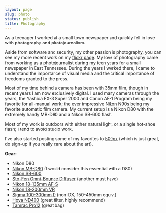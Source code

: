 ```yaml
---
layout: page
slug: photo
status: publish
title: Photography
---
```


As a teenager I worked at a small town newspaper and quickly fell in love with photography and photojournalism.

Aside from software and security, my other passion is photography, you can see my more recent work on my [flickr page](http://www.flickr.com/photos/adamcaudill/). My love of photography came from working as a photojournalist during my teen years for a small newspaper in East Tennessee. During the years I worked there, I came to understand the importance of visual media and the critical importance of freedoms granted to the press.

Most of my time behind a camera has been with 35mm film, though in recent years I am now exclusively digital. I used many cameras through the years, the Yashica FX-3 Super 2000 and Canon AE-1 Program being my favorite for all-manual work; the ever impressive Nikon N90s being my favorite automatic film camera. My current setup is a Nikon D80 with the extremely handy MB-D80 and a Nikon SB-600 flash.

Most of my work is outdoors with either natural light, or a single hot-shoe flash; I tend to avoid studio work.

I've also started posting some of my favorites to [500px](http://500px.com/adamcaudill) (which is just great, do sign-up if you really care about the art).

**Gear:**

* Nikon D80
* [Nikon MB-D80](http://www.amazon.com/gp/product/B000HJ5N2Y/ref=as_li_qf_sp_asin_tl?ie=UTF8&tag=adamcaucom-20&linkCode=as2&camp=217145&creative=399369&creativeASIN=B000HJ5N2Y) (I would consider this essential with a D80)
* [Nikon SB-600](http://www.amazon.com/gp/product/B0002EMY9Y/ref=as_li_qf_sp_asin_tl?ie=UTF8&tag=adamcaucom-20&linkCode=as2&camp=217145&creative=399369&creativeASIN=B0002EMY9Y)
* [Sto-Fen Omni-Bounce Diffuser](http://www.amazon.com/gp/product/B000HDFXU2/ref=as_li_qf_sp_asin_tl?ie=UTF8&tag=adamcaucom-20&linkCode=as2&camp=217145&creative=399369&creativeASIN=B000HDFXU2) (another must have)
* [Nikon 18-135mm AF-S](http://www.amazon.com/gp/product/B000HJPK0Y/ref=as_li_qf_sp_asin_tl?ie=UTF8&tag=adamcaucom-20&linkCode=as2&camp=217145&creative=399373&creativeASIN=B000HJPK0Y)
* [Nikon 18-200mm VR](http://www.amazon.com/gp/product/B002JCSV8A/ref=as_li_qf_sp_asin_tl?ie=UTF8&tag=adamcaucom-20&linkCode=as2&camp=217145&creative=399373&creativeASIN=B002JCSV8A)
* [Sigma 100-300mm D](http://www.amazon.com/gp/product/B00005QJ1A/ref=as_li_qf_sp_asin_tl?ie=UTF8&tag=adamcaucom-20&linkCode=as2&camp=217145&creative=399369&creativeASIN=B00005QJ1A) (non-DX, 150-450mm equiv.)
* [Hoya ND400](http://www.amazon.com/gp/product/B00063Y95I/ref=as_li_qf_sp_asin_tl?ie=UTF8&tag=adamcaucom-20&linkCode=as2&camp=217145&creative=399369&creativeASIN=B00063Y95I) (great filter, highly recommend)
* [Tamrac Pro12](http://www.amazon.com/gp/product/B00004X10B/ref=as_li_qf_sp_asin_tl?ie=UTF8&tag=adamcaucom-20&linkCode=as2&camp=217145&creative=399369&creativeASIN=B00004X10B) (great bag)
